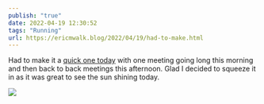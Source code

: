 ```yaml
---
publish: "true"
date: 2022-04-19 12:30:52
tags: "Running"
url: https://ericmwalk.blog/2022/04/19/had-to-make.html
---
```


Had to make it a [quick one today](http://www.strava.com/activities/7007569133) with one meeting going long this morning and then back to back meetings this afternoon. Glad I decided to squeeze it in as it was great to see the sun shining today.


![](https://ericmwalk.blog/uploads/2022/f16d19e24f.jpg)